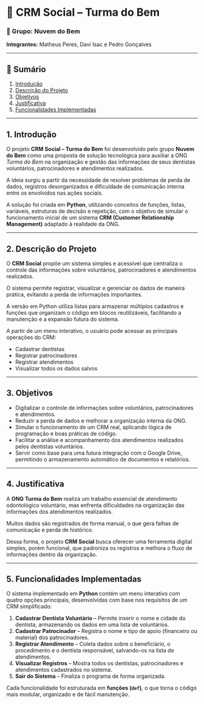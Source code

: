 # 🦷 CRM Social – Turma do Bem

### 👥 Grupo: Nuvem do Bem  
**Integrantes:** Matheus Peres, Davi Isac e Pedro Gonçalves  

---

## 📑 Sumário
1. [Introdução](#1-introdução)  
2. [Descrição do Projeto](#2-descrição-do-projeto)  
3. [Objetivos](#3-objetivos)  
4. [Justificativa](#4-justificativa)  
5. [Funcionalidades Implementadas](#5-funcionalidades-implementadas)  

---

## 1. Introdução  
O projeto **CRM Social – Turma do Bem** foi desenvolvido pelo grupo **Nuvem do Bem** como uma proposta de solução tecnológica para auxiliar a ONG *Turma do Bem* na organização e gestão das informações de seus dentistas voluntários, patrocinadores e atendimentos realizados.  

A ideia surgiu a partir da necessidade de resolver problemas de perda de dados, registros desorganizados e dificuldade de comunicação interna entre os envolvidos nas ações sociais.  

A solução foi criada em **Python**, utilizando conceitos de funções, listas, variáveis, estruturas de decisão e repetição, com o objetivo de simular o funcionamento inicial de um sistema **CRM (Customer Relationship Management)** adaptado à realidade da ONG.  

---

## 2. Descrição do Projeto  
O **CRM Social** propõe um sistema simples e acessível que centraliza o controle das informações sobre voluntários, patrocinadores e atendimentos realizados.  

O sistema permite registrar, visualizar e gerenciar os dados de maneira prática, evitando a perda de informações importantes.  

A versão em Python utiliza listas para armazenar múltiplos cadastros e funções que organizam o código em blocos reutilizáveis, facilitando a manutenção e a expansão futura do sistema.  

A partir de um menu interativo, o usuário pode acessar as principais operações do CRM:
- Cadastrar dentistas  
- Registrar patrocinadores  
- Registrar atendimentos  
- Visualizar todos os dados salvos  

---

## 3. Objetivos  
- Digitalizar o controle de informações sobre voluntários, patrocinadores e atendimentos.  
- Reduzir a perda de dados e melhorar a organização interna da ONG.  
- Simular o funcionamento de um CRM real, aplicando lógica de programação e boas práticas de código.  
- Facilitar a análise e acompanhamento dos atendimentos realizados pelos dentistas voluntários.  
- Servir como base para uma futura integração com o Google Drive, permitindo o armazenamento automático de documentos e relatórios.  

---

## 4. Justificativa  
A **ONG Turma do Bem** realiza um trabalho essencial de atendimento odontológico voluntário, mas enfrenta dificuldades na organização das informações dos atendimentos realizados.  

Muitos dados são registrados de forma manual, o que gera falhas de comunicação e perda de histórico.  

Dessa forma, o projeto **CRM Social** busca oferecer uma ferramenta digital simples, porém funcional, que padroniza os registros e melhora o fluxo de informações dentro da organização.  

---

## 5. Funcionalidades Implementadas  
O sistema implementado em **Python** contém um menu interativo com quatro opções principais, desenvolvidas com base nos requisitos de um CRM simplificado:  

1. **Cadastrar Dentista Voluntário** – Permite inserir o nome e cidade do dentista, armazenando os dados em uma lista de voluntários.  
2. **Cadastrar Patrocinador** – Registra o nome e tipo de apoio (financeiro ou material) dos patrocinadores.  
3. **Registrar Atendimento** – Coleta dados sobre o beneficiário, o procedimento e o dentista responsável, salvando-os na lista de atendimentos.  
4. **Visualizar Registros** – Mostra todos os dentistas, patrocinadores e atendimentos cadastrados no sistema.  
5. **Sair do Sistema** – Finaliza o programa de forma organizada.  

Cada funcionalidade foi estruturada em **funções (`def`)**, o que torna o código mais modular, organizado e de fácil manutenção.  

